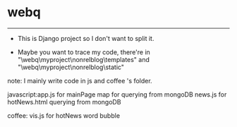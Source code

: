 # webq
---

- This is Django project so I don't want to split it.

- Maybe you want to trace my code, there're in "\webq\myproject\nonrelblog\templates" and "\webq\myproject\nonrelblog\static"

note: I mainly write code in js and coffee 's folder.

javascript:app.js for mainPage map for querying from mongoDB  news.js for hotNews.html querying from mongoDB 

coffee: vis.js for hotNews word bubble